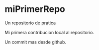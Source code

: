 # miPrimerRepo
Un repositorio de pratica

Mi primera contribucion local al repositorio.

Un commit mas desde github.
